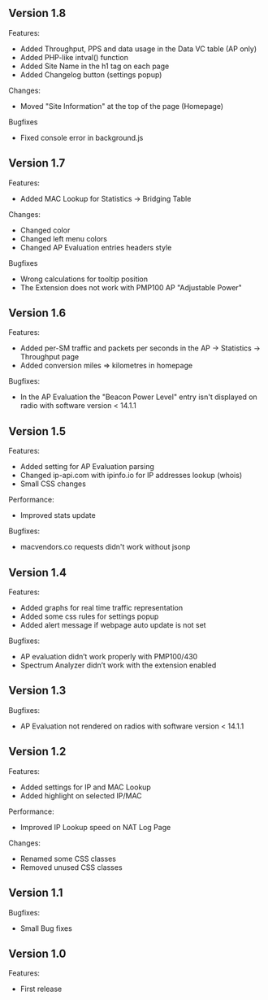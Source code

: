## Version 1.8

Features:
* Added Throughput, PPS and data usage in the Data VC table (AP only)
* Added PHP-like intval() function
* Added Site Name in the h1 tag on each page
* Added Changelog button (settings popup)

Changes:
* Moved "Site Information" at the top of the page (Homepage)

Bugfixes
* Fixed console error in background.js

## Version 1.7

Features:
* Added MAC Lookup for Statistics -> Bridging Table

Changes:
* Changed <a> color
* Changed left menu colors
* Changed AP Evaluation entries headers style

Bugfixes
* Wrong calculations for tooltip position
* The Extension does not work with PMP100 AP "Adjustable Power"

## Version 1.6

Features:
* Added per-SM traffic and packets per seconds in the AP -> Statistics -> Throughput page
* Added conversion miles => kilometres in homepage

Bugfixes:
* In the AP Evaluation the "Beacon Power Level" entry isn't displayed on radio with software version < 14.1.1

## Version 1.5

Features:
* Added setting for AP Evaluation parsing
* Changed ip-api.com with ipinfo.io for IP addresses lookup (whois)
* Small CSS changes

Performance:
* Improved stats update

Bugfixes:
* macvendors.co requests didn't work without jsonp

## Version 1.4

Features:
* Added graphs for real time traffic representation
* Added some css rules for settings popup
* Added alert message if webpage auto update is not set

Bugfixes:
* AP evaluation didn’t work properly with PMP100/430
* Spectrum Analyzer didn’t work with the extension enabled

## Version 1.3

Bugfixes:
* AP Evaluation not rendered on radios with software version < 14.1.1

## Version 1.2

Features:
* Added settings for IP and MAC Lookup
* Added highlight on selected IP/MAC

Performance:
* Improved IP Lookup speed on NAT Log Page

Changes:
* Renamed some CSS classes
* Removed unused CSS classes

## Version 1.1

Bugfixes:
* Small Bug fixes

## Version 1.0

Features:
* First release
